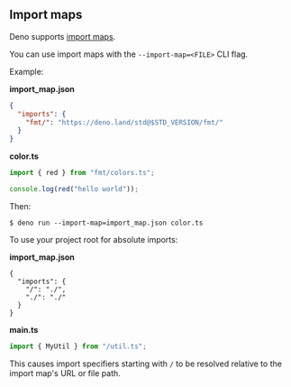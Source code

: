 ## Import maps

Deno supports [import maps](https://github.com/WICG/import-maps).

You can use import maps with the `--import-map=<FILE>` CLI flag.

Example:

**import_map.json**

```json
{
  "imports": {
    "fmt/": "https://deno.land/std@$STD_VERSION/fmt/"
  }
}
```

**color.ts**

```ts ignore
import { red } from "fmt/colors.ts";

console.log(red("hello world"));
```

Then:

```shell
$ deno run --import-map=import_map.json color.ts
```

To use your project root for absolute imports:

**import_map.json**

```jsonc
{
  "imports": {
    "/": "./",
    "./": "./"
  }
}
```

**main.ts**

```ts ignore
import { MyUtil } from "/util.ts";
```

This causes import specifiers starting with `/` to be resolved relative to the
import map's URL or file path.
